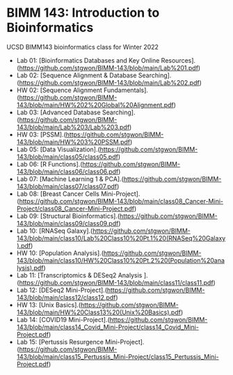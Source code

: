 # BIMM 143: Introduction to Bioinformatics
UCSD BIMM143 bioinformatics class for Winter 2022

- Lab 01: [Bioinformatics Databases and Key Online Resources].(https://github.com/stgwon/BIMM-143/blob/main/Lab%201.pdf)
- Lab 02: [Sequence Alignment & Database Searching].(https://github.com/stgwon/BIMM-143/blob/main/Lab%202.pdf)
- HW 02: [Sequence Alignment Fundamentals].(https://github.com/stgwon/BIMM-143/blob/main/HW%202%20Global%20Alignment.pdf)
- Lab 03: [Advanced Database Searching].(https://github.com/stgwon/BIMM-143/blob/main/Lab%203/Lab%203.pdf)
- HW 03: [PSSM].(https://github.com/stgwon/BIMM-143/blob/main/HW%203%20PSSM.pdf)
- Lab 05: [Data Visualization].(https://github.com/stgwon/BIMM-143/blob/main/class05/class05.pdf)
- Lab 06: [R Functions].(https://github.com/stgwon/BIMM-143/blob/main/class06/class06.pdf)
- Lab 07: [Machine Learning 1 & PCA].(https://github.com/stgwon/BIMM-143/blob/main/class07/class07.pdf)
- Lab 08: [Breast Cancer Cells Mini-Project].(https://github.com/stgwon/BIMM-143/blob/main/class08_Cancer-Mini-Project/class08_Cancer-Mini-Project.pdf)
- Lab 09: [Structural Bioinformatics].(https://github.com/stgwon/BIMM-143/blob/main/class09/class09.pdf)
- Lab 10: [RNASeq Galaxy].(https://github.com/stgwon/BIMM-143/blob/main/class10/Lab%20Class10%20Pt.1%20(RNASeq%20Galaxy).pdf)
- HW 10: [Population Analysis].(https://github.com/stgwon/BIMM-143/blob/main/class10/HW%20Class10%20Pt.2%20(Population%20analysis).pdf)
- Lab 11: [Transcriptomics & DESeq2 Analysis ].(https://github.com/stgwon/BIMM-143/blob/main/class11/class11.pdf)
- Lab 12: [DESeq2 Mini-Project].(https://github.com/stgwon/BIMM-143/blob/main/class12/class12.pdf)
- HW 13: [Unix Basics].(https://github.com/stgwon/BIMM-143/blob/main/HW%20Class13%20(Unix%20Basics).pdf)
- Lab 14: [COVID19 Mini-Project].(https://github.com/stgwon/BIMM-143/blob/main/class14_Covid_Mini-Project/class14_Covid_Mini-Project.pdf)
- Lab 15: [Pertussis Resurgence Mini-Project].(https://github.com/stgwon/BIMM-143/blob/main/class15_Pertussis_Mini-Project/class15_Pertussis_Mini-Project.pdf)